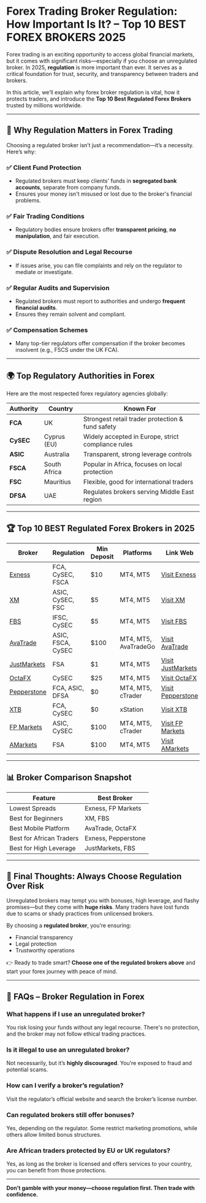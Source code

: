 # Forex Trading Broker Regulation: How Important Is It? – Top 10 BEST FOREX BROKERS 2025

Forex trading is an exciting opportunity to access global financial markets, but it comes with significant risks—especially if you choose an unregulated broker. In 2025, **regulation** is more important than ever. It serves as a critical foundation for trust, security, and transparency between traders and brokers.

In this article, we’ll explain why forex broker regulation is vital, how it protects traders, and introduce the **Top 10 Best Regulated Forex Brokers** trusted by millions worldwide.

---

## 🔐 Why Regulation Matters in Forex Trading

Choosing a regulated broker isn’t just a recommendation—it’s a necessity. Here’s why:

### ✅ Client Fund Protection

* Regulated brokers must keep clients' funds in **segregated bank accounts**, separate from company funds.
* Ensures your money isn't misused or lost due to the broker's financial problems.

### ✅ Fair Trading Conditions

* Regulatory bodies ensure brokers offer **transparent pricing**, **no manipulation**, and fair execution.

### ✅ Dispute Resolution and Legal Recourse

* If issues arise, you can file complaints and rely on the regulator to mediate or investigate.

### ✅ Regular Audits and Supervision

* Regulated brokers must report to authorities and undergo **frequent financial audits**.
* Ensures they remain solvent and compliant.

### ✅ Compensation Schemes

* Many top-tier regulators offer compensation if the broker becomes insolvent (e.g., FSCS under the UK FCA).

---

## 🌍 Top Regulatory Authorities in Forex

Here are the most respected forex regulatory agencies globally:

| Authority | Country      | Known For                                          |
| --------- | ------------ | -------------------------------------------------- |
| **FCA**   | UK           | Strongest retail trader protection & fund safety   |
| **CySEC** | Cyprus (EU)  | Widely accepted in Europe, strict compliance rules |
| **ASIC**  | Australia    | Transparent, strong leverage controls              |
| **FSCA**  | South Africa | Popular in Africa, focuses on local protection     |
| **FSC**   | Mauritius    | Flexible, good for international traders           |
| **DFSA**  | UAE          | Regulates brokers serving Middle East region       |

---

## 🏆 Top 10 BEST Regulated Forex Brokers in 2025

| Broker                                                                                                 | Regulation        | Min Deposit | Platforms            | Link Web                                                                                                     |
| ------------------------------------------------------------------------------------------------------ | ----------------- | ----------- | -------------------- | ------------------------------------------------------------------------------------------------------------ |
| [Exness](https://one.exnesstrack.org/a/english23)                                                      | FCA, CySEC, FSCA  | \$10        | MT4, MT5             | [Visit Exness](https://one.exnesstrack.org/a/english23)                                                      |
| [XM](https://clicks.pipaffiliates.com/c?c=589901&l=en&p=0)                                             | ASIC, CySEC, FSC  | \$5         | MT4, MT5             | [Visit XM](https://clicks.pipaffiliates.com/c?c=589901&l=en&p=0)                                             |
| [FBS](https://fbs.partners?ibl=587836&ibp=21398815)                                                    | IFSC, CySEC       | \$5         | MT4, MT5             | [Visit FBS](https://fbs.partners?ibl=587836&ibp=21398815)                                                    |
| [AvaTrade](https://www.avatrade.com?versionId=10301&tag=194438)                                        | ASIC, FSCA, CySEC | \$100       | MT4, MT5, AvaTradeGo | [Visit AvaTrade](https://www.avatrade.com?versionId=10301&tag=194438)                                        |
| [JustMarkets](https://one.justmarkets.link/a/79iqw0j6nj)                                               | FSA               | \$1         | MT4, MT5             | [Visit JustMarkets](https://one.justmarkets.link/a/79iqw0j6nj)                                               |
| [OctaFX](https://my.octafx.com/open-account/?refid=ib35647800)                                         | CySEC             | \$25        | MT4, MT5             | [Visit OctaFX](https://my.octafx.com/open-account/?refid=ib35647800)                                         |
| [Pepperstone](https://trk.pepperstonepartners.com/aff_c?offer_id=367&aff_id=33954)                     | FCA, ASIC, DFSA   | \$0         | MT4, MT5, cTrader    | [Visit Pepperstone](https://trk.pepperstonepartners.com/aff_c?offer_id=367&aff_id=33954)                     |
| [XTB](https://link-pso.xtb.com/pso/zrUCY)                                                              | FCA, CySEC        | \$0         | xStation             | [Visit XTB](https://link-pso.xtb.com/pso/zrUCY)                                                              |
| [FP Markets](https://www.fpmarkets.com/?redir=stv&fpm-affiliate-utm-source=IB&fpm-affiliate-agt=56244) | ASIC, CySEC       | \$100       | MT4, MT5, cTrader    | [Visit FP Markets](https://www.fpmarkets.com/?redir=stv&fpm-affiliate-utm-source=IB&fpm-affiliate-agt=56244) |
| [AMarkets](https://amarketstrading.co/?g=WNRAN9)                                                       | FSA               | \$100       | MT4, MT5             | [Visit AMarkets](https://amarketstrading.co/?g=WNRAN9)                                                       |

---

## 📊 Broker Comparison Snapshot

| Feature                  | Best Broker         |
| ------------------------ | ------------------- |
| Lowest Spreads           | Exness, FP Markets  |
| Best for Beginners       | XM, FBS             |
| Best Mobile Platform     | AvaTrade, OctaFX    |
| Best for African Traders | Exness, Pepperstone |
| Best for High Leverage   | JustMarkets, FBS    |

---

## 🧠 Final Thoughts: Always Choose Regulation Over Risk

Unregulated brokers may tempt you with bonuses, high leverage, and flashy promises—but they come with **huge risks**. Many traders have lost funds due to scams or shady practices from unlicensed brokers.

By choosing a **regulated broker**, you’re ensuring:

* Financial transparency
* Legal protection
* Trustworthy operations

👉 Ready to trade smart? **Choose one of the regulated brokers above** and start your forex journey with peace of mind.

---

## 📌 FAQs – Broker Regulation in Forex

### What happens if I use an unregulated broker?

You risk losing your funds without any legal recourse. There's no protection, and the broker may not follow ethical trading practices.

### Is it illegal to use an unregulated broker?

Not necessarily, but it’s **highly discouraged**. You’re exposed to fraud and potential scams.

### How can I verify a broker’s regulation?

Visit the regulator’s official website and search the broker’s license number.

### Can regulated brokers still offer bonuses?

Yes, depending on the regulator. Some restrict marketing promotions, while others allow limited bonus structures.

### Are African traders protected by EU or UK regulators?

Yes, as long as the broker is licensed and offers services to your country, you can benefit from those protections.

---

**Don’t gamble with your money—choose regulation first. Then trade with confidence.**
